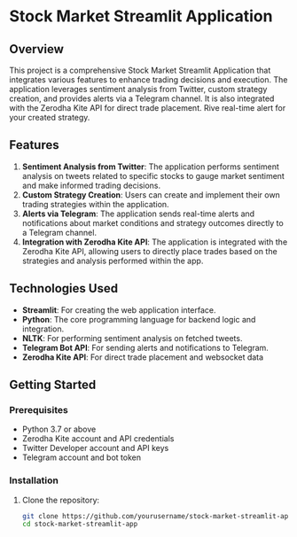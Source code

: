 # Stock Market Streamlit Application

## Overview

This project is a comprehensive Stock Market Streamlit Application that integrates various features to enhance trading decisions and execution. The application leverages sentiment analysis from Twitter, custom strategy creation, and provides alerts via a Telegram channel. It is also integrated with the Zerodha Kite API for direct trade placement. Rive real-time alert for your created strategy.

## Features

1. **Sentiment Analysis from Twitter**: The application performs sentiment analysis on tweets related to specific stocks to gauge market sentiment and make informed trading decisions.
2. **Custom Strategy Creation**: Users can create and implement their own trading strategies within the application.
3. **Alerts via Telegram**: The application sends real-time alerts and notifications about market conditions and strategy outcomes directly to a Telegram channel.
4. **Integration with Zerodha Kite API**: The application is integrated with the Zerodha Kite API, allowing users to directly place trades based on the strategies and analysis performed within the app.

## Technologies Used

- **Streamlit**: For creating the web application interface.
- **Python**: The core programming language for backend logic and integration.
- **NLTK**: For performing sentiment analysis on fetched tweets.
- **Telegram Bot API**: For sending alerts and notifications to Telegram.
- **Zerodha Kite API**: For direct trade placement and websocket data

## Getting Started

### Prerequisites

- Python 3.7 or above
- Zerodha Kite account and API credentials
- Twitter Developer account and API keys
- Telegram account and bot token

### Installation

1. Clone the repository:
   ```bash
   git clone https://github.com/yourusername/stock-market-streamlit-app.git
   cd stock-market-streamlit-app
